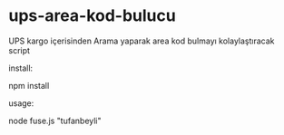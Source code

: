 # ups-area-kod-bulucu
UPS kargo içerisinden Arama yaparak area kod bulmayı kolaylaştıracak script


install:

npm install

usage:

node fuse.js "tufanbeyli"
